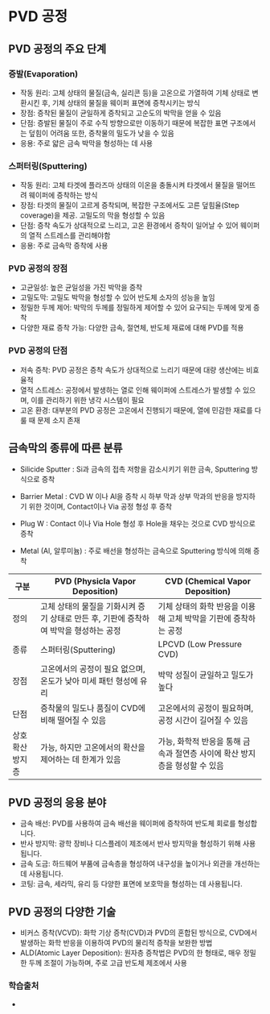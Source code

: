 # PVD 공정


## PVD 공정의 주요 단계

### 증발(Evaporation)

- 작동 원리: 고체 상태의 물질(금속, 실리콘 등)을 고온으로 가열하여 기체 상태로 변환시킨 후, 기체 상태의 물질을 웨이퍼 표면에 증착시키는 방식
- 장점: 증착된 물질이 균일하게 증착되고 고순도의 박막을 얻을 수 있음
- 단점: 증발된 물질이 주로 수직 방향으로만 이동하기 때문에 복잡한 표면 구조에서는 덮힘이 어려움 또한, 증착물의 밀도가 낮을 수 있음
- 응용: 주로 얇은 금속 박막을 형성하는 데 사용

### 스퍼터링(Sputtering)

- 작동 원리: 고체 타겟에 플라즈마 상태의 이온을 충돌시켜 타겟에서 물질을 떨어뜨려 웨이퍼에 증착하는 방식
- 장점: 타겟의 물질이 고르게 증착되며, 복잡한 구조에서도 고른 덮힘율(Step coverage)을 제공. 고밀도의 막을 형성할 수 있음
- 단점: 증착 속도가 상대적으로 느리고, 고온 환경에서 증착이 일어날 수 있어 웨이퍼의 열적 스트레스를 관리해야함
- 응용: 주로 금속막 증착에 사용

### PVD 공정의 장점

- 고균일성: 높은 균일성을 가진 박막을 증착
- 고밀도막: 고밀도 박막을 형성할 수 있어 반도체 소자의 성능을 높임
- 정밀한 두께 제어: 박막의 두께를 정밀하게 제어할 수 있어 요구되는 두께에 맞게 증착
- 다양한 재료 증착 가능: 다양한 금속, 절연체, 반도체 재료에 대해 PVD를 적용

### PVD 공정의 단점

- 저속 증착: PVD 공정은 증착 속도가 상대적으로 느리기 때문에 대량 생산에는 비효율적
- 열적 스트레스: 공정에서 발생하는 열로 인해 웨이퍼에 스트레스가 발생할 수 있으며, 이를 관리하기 위한 냉각 시스템이 필요
- 고온 환경: 대부분의 PVD 공정은 고온에서 진행되기 때문에, 열에 민감한 재료를 다룰 때 문제 소지 존재

## 금속막의 종류에 따른 분류

- Silicide Sputter : Si과 금속의 접촉 저항을 감소시키기 위한 금속, Sputtering 방식으로 증착

- Barrier Metal : CVD W 이나 Al을 증착 시 하부 막과 상부 막과의 반응을 방지하기 위한 것이며, Contact이나 Via 공정 형성 후 증착

- Plug W : Contact 이나 Via Hole 형성 후 Hole을 채우는 것으로 CVD 방식으로 증착

- Metal (Al, 알루미늄) : 주로 배선을 형성하는 금속으로 Sputtering 방식에 의해 증착

|구분|PVD (Physicla Vapor Deposition) |CVD (Chemical Vapor Deposition)|
|--|--|--|
|정의|고체 상태의 물질을 기화시켜 증기 상태로 만든 후, 기판에 증착하여 박막을 형성하는 공정|기체 상태의 화학 반응을 이용해 고체 박막을 기판에 증착하는 공정|
|종류|스퍼터링(Sputtering)|LPCVD (Low Pressure CVD)|
|장점|고온에서의 공정이 필요 없으며, 온도가 낮아 미세 패턴 형성에 유리|박막 성질이 균일하고 밀도가 높다|
|단점|증착물의 밀도나 품질이 CVD에 비해 떨어질 수 있음|고온에서의 공정이 필요하며, 공정 시간이 길어질 수 있음|
|상호 확산 방지층|가능, 하지만 고온에서의 확산을 제어하는 데 한계가 있음|가능, 화학적 반응을 통해 금속과 절연층 사이에 확산 방지층을 형성할 수 있음|

## PVD 공정의 응용 분야

- 금속 배선: PVD를 사용하여 금속 배선을 웨이퍼에 증착하여 반도체 회로를 형성합니다.
- 반사 방지막: 광학 장비나 디스플레이 제조에서 반사 방지막을 형성하기 위해 사용됩니다.
- 금속 도금: 하드웨어 부품에 금속층을 형성하여 내구성을 높이거나 외관을 개선하는 데 사용됩니다.
- 코팅: 금속, 세라믹, 유리 등 다양한 표면에 보호막을 형성하는 데 사용됩니다.

## PVD 공정의 다양한 기술

- 비커스 증착(VCVD): 화학 기상 증착(CVD)과 PVD의 혼합된 방식으로, CVD에서 발생하는 화학 반응을 이용하여 PVD의 물리적 증착을 보완한 방법
- ALD(Atomic Layer Deposition): 원자층 증착법은 PVD의 한 형태로, 매우 정밀한 두께 조절이 가능하며, 주로 고급 반도체 제조에서 사용

### 학습출처

- 
